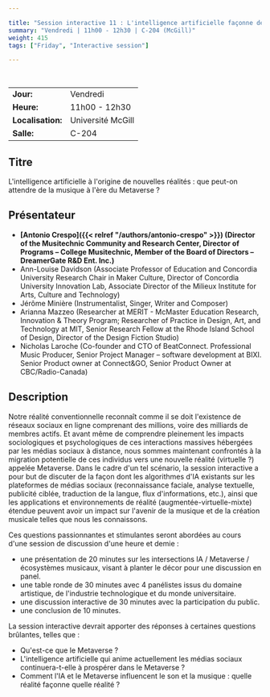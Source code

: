 ```yaml
---

title: "Session interactive 11 : L'intelligence artificielle façonne de nouvelles réalités"
summary: "Vendredi | 11h00 - 12h30 | C-204 (McGill)"
weight: 415
tags: ["Friday", "Interactive session"]

---
```


<br>

| | |
| - | - |
| **Jour:** | Vendredi |
| **Heure:** | 11h00 - 12h30 |
| **Localisation:** | Université McGill |
| **Salle:** | C-204 |

## Titre

L'intelligence artificielle à l'origine de nouvelles réalités : que peut-on attendre de la musique à l'ère du Metaverse ?


## Présentateur

- **[Antonio Crespo]({{< relref "/authors/antonio-crespo" >}}) (Director of the Musitechnic Community and Research Center, Director of Programs – College Musitechnic, Member of the Board of Directors – DreamerGate R&D Ent. Inc.)**
- Ann-Louise Davidson (Associate Professor of Education and Concordia University Research Chair in Maker Culture, Director of Concordia University Innovation Lab, Associate Director of the Milieux Institute for Arts, Culture and Technology)
- Jérôme Minière (Instrumentalist, Singer, Writer and Composer)
- Arianna Mazzeo (Researcher at MERIT - McMaster Education Research, Innovation & Theory Program; Researcher of Practice in Design, Art, and Technology at MIT, Senior Research Fellow at the Rhode Island School of Design, Director of the Design Fiction Studio)
- Nicholas Laroche (Co-founder and CTO of BeatConnect. Professional Music Producer, Senior Project Manager – software development at BIXI. Senior Product owner at Connect&GO, Senior Product Owner at CBC/Radio-Canada)

## Description

Notre réalité conventionnelle reconnaît comme il se doit l'existence de réseaux sociaux en ligne comprenant des millions, voire des milliards de membres actifs. Et avant même de comprendre pleinement les impacts sociologiques et psychologiques de ces interactions massives hébergées par les médias sociaux à distance, nous sommes maintenant confrontés à la migration potentielle de ces individus vers une nouvelle réalité (virtuelle ?) appelée Metaverse. Dans le cadre d'un tel scénario, la session interactive a pour but de discuter de la façon dont les algorithmes d'IA existants sur les plateformes de médias sociaux (reconnaissance faciale, analyse textuelle, publicité ciblée, traduction de la langue, flux d'informations, etc.), ainsi que les applications et environnements de réalité (augmentée-virtuelle-mixte) étendue peuvent avoir un impact sur l'avenir de la musique et de la création musicale telles que nous les connaissons.

Ces questions passionnantes et stimulantes seront abordées au cours d'une session de discussion d'une heure et demie :

- une présentation de 20 minutes sur les intersections IA / Metaverse / écosystèmes musicaux, visant à planter le décor pour une discussion en panel.
- une table ronde de 30 minutes avec 4 panélistes issus du domaine artistique, de l'industrie technologique et du monde universitaire.
- une discussion interactive de 30 minutes avec la participation du public.
- une conclusion de 10 minutes.

La session interactive devrait apporter des réponses à certaines questions brûlantes, telles que :

- Qu'est-ce que le Metaverse ?
- L'intelligence artificielle qui anime actuellement les médias sociaux continuera-t-elle à prospérer dans le Metaverse ?
- Comment l'IA et le Metaverse influencent le son et la musique : quelle réalité façonne quelle réalité ?